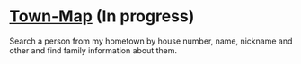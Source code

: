 # [Town-Map](https://karasevo-map.netlify.app/) (In progress)
Search a person from my hometown by house number, name, nickname and other and find family information about them.
